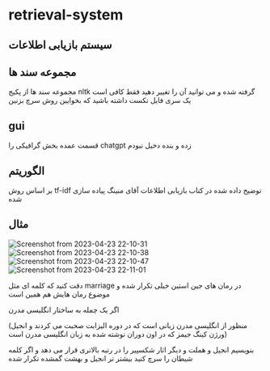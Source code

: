 # retrieval-system
## سیستم بازیابی اطلاعات

## مجموعه سند ها

مجموعه سند ها از پکیج
nltk
گرفته شده و می توانید آن را تغییر دهید فقط کافی است یک سری فایل تکست داشته باشید که بخوایین روش سرچ بزنین

## gui

قسمت عمده بخش گرافیکی را
chatgpt
زده و بنده دخیل نبودم

## الگوریتم

بر اساس روش 
tf-idf
توضیح داده شده در کتاب بازیابی اطلاعات آقای منینگ پیاده سازی شده

## مثال

![Screenshot from 2023-04-23 22-10-31](https://user-images.githubusercontent.com/55944526/233858720-2a0227d5-91d8-4551-a2f7-2fbe0d22713c.png)
![Screenshot from 2023-04-23 22-10-38](https://user-images.githubusercontent.com/55944526/233858722-3b9880b5-7ed5-47d7-9867-e9eeaa4ff544.png)
![Screenshot from 2023-04-23 22-10-47](https://user-images.githubusercontent.com/55944526/233858724-fad4d21a-008a-4066-af9e-ed790258a8a5.png)
![Screenshot from 2023-04-23 22-11-01](https://user-images.githubusercontent.com/55944526/233858729-df79e780-e475-4372-b279-5a4d2a219f90.png)


دقت کنید که کلمه ای مثل
marriage
در رمان های جین استین خیلی تکرار شده و موضوع رمان هایش هم همین است

اگر یک چمله به ساختار انگلیسی مدرن

(منظور از انگلیسی مدرن زبانی است که در دوره الیزابت صحبت می کردند و انجیل ورژن کینگ جیمز که در اون دوران نوشته شده به زبان انگلیسی مدرن است)

بنویسیم انجیل و هملت و دیگر اثار شکسپیر را در رتبه بالاتری قرار می دهد
و اگر کلمه شیطان را سرچ کنید بیشتر تر انجیل و بهشت گمشده تکرار شده
